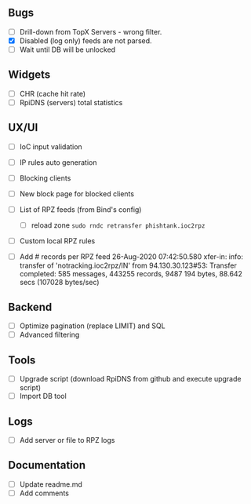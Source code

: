 ## Bugs
 - [ ] Drill-down from TopX Servers - wrong filter.
 - [x] Disabled (log only) feeds are not parsed.
 - [ ] Wait until DB will be unlocked

## Widgets
 - [ ] CHR (cache hit rate)
 - [ ] RpiDNS (servers) total statistics

## UX/UI
 - [ ] IoC input validation
 - [ ] IP rules auto generation
 - [ ] Blocking clients
 - [ ] New block page for blocked clients
 - [ ] List of RPZ feeds (from Bind's config)
   - [ ] reload zone ```sudo rndc retransfer phishtank.ioc2rpz```
 - [ ] Custom local RPZ rules

 - [ ] Add # records per RPZ feed
 26-Aug-2020 07:42:50.580 xfer-in: info: transfer of 'notracking.ioc2rpz/IN' from 94.130.30.123#53: Transfer completed: 585 messages, 443255 records, 9487
 194 bytes, 88.642 secs (107028 bytes/sec)

## Backend
 - [ ] Optimize pagination (replace LIMIT) and SQL
 - [ ] Advanced filtering

## Tools
 - [ ] Upgrade script (download RpiDNS from github and execute upgrade script)
 - [ ] Import DB tool

## Logs
 - [ ] Add server or file to RPZ logs

## Documentation
 - [ ] Update readme.md
 - [ ] Add comments
